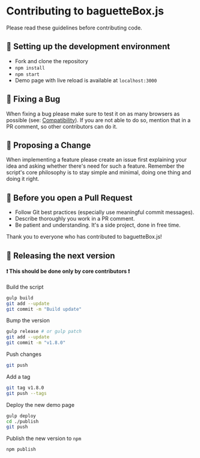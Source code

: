 # Contributing to baguetteBox.js

Please read these guidelines before contributing code.

## :nut_and_bolt: Setting up the development environment
- Fork and clone the repository
- `npm install`
- `npm start`
- Demo page with live reload is available at `localhost:3000`

## :bug: Fixing a Bug
When fixing a bug please make sure to test it on as many browsers as possible (see: [Compatibility](./README.md#compatibility)). If you are not able to do so, mention that in a PR comment, so other contributors can do it.

## :tada: Proposing a Change
When implementing a feature please create an issue first explaining your idea and asking whether there's need for such a feature.
Remember the script's core philosophy is to stay simple and minimal, doing one thing and doing it right.

## :pencil: Before you open a Pull Request
- Follow Git best practices (especially use meaningful commit messages).
- Describe thoroughly you work in a PR comment.
- Be patient and understanding. It's a side project, done in free time.

Thank you to everyone who has contributed to baguetteBox.js!

## :rocket: Releasing the next version

#### :heavy_exclamation_mark: This should be done only by core contributors :heavy_exclamation_mark:

Build the script
```sh
gulp build
git add --update
git commit -m "Build update"
```

Bump the version
```sh
gulp release # or gulp patch
git add --update
git commit -m "v1.8.0"
```

Push changes
```sh
git push
```

Add a tag
```sh
git tag v1.8.0
git push --tags
```

Deploy the new demo page
```sh
gulp deploy
cd ./publish
git push
```

Publish the new version to `npm`
```sh
npm publish
```
